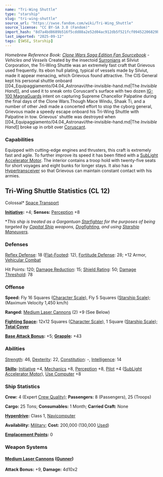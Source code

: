 ```yaml
---
name: "Tri-Wing Shuttle"
type: "starship"
slug: "tri-wing-shuttle"
source_url: "https://swse.fandom.com/wiki/Tri-Wing_Shuttle"
source_license: "CC BY-SA 3.0 (Fandom)"
import_hash: "8d7a4bd8689b516f5cdd88a2e52d04ac912db5f521fcf09452206829b373f7a1"
last_imported: "2025-09-12"
tags: [SWSE, Starship]
---
```

*Homebrew Reference Book: [Clone Wars Saga Edition Fan Sourcebook](https://swse.fandom.com/wiki/Clone_Wars_Saga_Edition_Fan_Sourcebook) - Vehicles and Vessels*
Created by the insectoid [Surronians](https://swse.fandom.com/wiki/Surronians) at Silviut Corporation, the Tri-Wing Shuttle was an extremely fast craft that Grievous used frequently. Its ebon hull plating, typical of vessels made by Silviut, made it appear menacing, which Grievous found attractive. The CIS General kept his personal shuttle onboard [[04_Equipaggiamento/04.04_Astronavi/the-invisible-hand.md|The *Invisible Hand*]], and used it to sneak onto Coruscant's surface with two dozen [IG-100 MagnaGuards](https://swse.fandom.com/wiki/IG-100_MagnaGuards) intent on capturing Supreme Chancellor Palpatine during the final days of the Clone Wars.Though Mace Windu, Shaak Ti, and a number of other Jedi made a concerted effort to stop the cyborg general, Grievous made a speedy escape onboard his Tri-Wing Shuttle with Palpatine in tow. Grievous' shuttle was destroyed when [[04_Equipaggiamento/04.04_Astronavi/the-invisible-hand.md|The *Invisible Hand*]] broke up in orbit over [Coruscant](https://swse.fandom.com/wiki/Coruscant).

### Capabilities
Equipped with cutting-edge engines and thrusters, this craft is extremely fast and agile. To further improve its speed it has been fitted with a [SubLight Accelerator Motor](https://swse.fandom.com/wiki/SubLight_Accelerator_Motor). The interior contains a troop hold with twenty-five seats for short voyages and eight bunks for longer stays. It also has a [Hypertransceiver](https://swse.fandom.com/wiki/Hypertransceiver) so that Grievous can maintain constant contact with his armies.

## Tri-Wing Shuttle Statistics (CL 12)
Colossal* [Space Transport](https://swse.fandom.com/wiki/Space_Transports)

**[Initiative](https://swse.fandom.com/wiki/Initiative):** +4; **Senses:** [Perception](https://swse.fandom.com/wiki/Perception) +8

**This ship is treated as a Gargantuan [Starfighter](https://swse.fandom.com/wiki/Starfighter) for the purposes of being targeted by [Capital Ship](https://swse.fandom.com/wiki/Capital_Ship) weapons, [Dogfighting](https://swse.fandom.com/wiki/Dogfighting), and using [Starship Maneuvers](https://swse.fandom.com/wiki/Starship_Maneuvers).*
### Defenses
[Reflex Defense](https://swse.fandom.com/wiki/Reflex_Defense_(Vehicles)): 18 ([Flat-Footed](https://swse.fandom.com/wiki/Flat-Footed): 12), [Fortitude Defense](https://swse.fandom.com/wiki/Fortitude_Defense_(Vehicles)): 28; +12 Armor, [Vehicular Combat](https://swse.fandom.com/wiki/Vehicular_Combat)

Hit Points: 120; [Damage Reduction](https://swse.fandom.com/wiki/Damage_Reduction): 15; [Shield Rating](https://swse.fandom.com/wiki/Shield_Rating): 50; [Damage Threshold](https://swse.fandom.com/wiki/Damage_Threshold_(Vehicles)): 78
### Offense
**Speed:** Fly 16 Squares ([Character Scale](https://swse.fandom.com/wiki/Character_Scale)), Fly 5 Squares ([Starship Scale](https://swse.fandom.com/wiki/Starship_Scale)); (Maximum Velocity 1,450 km/h)

**Ranged:** [Medium Laser Cannons](https://swse.fandom.com/wiki/Medium_Laser_Cannons) (2) +9 (See Below)

**[Fighting Space](https://swse.fandom.com/wiki/Fighting_Space):** 12x12 Squares ([Character Scale](https://swse.fandom.com/wiki/Character_Scale)), 1 Square ([Starship Scale](https://swse.fandom.com/wiki/Starship_Scale)); **[Total Cover](https://swse.fandom.com/wiki/Total_Cover)**

**[Base Attack Bonus](https://swse.fandom.com/wiki/Base_Attack_Bonus):** +5; **[Grapple](https://swse.fandom.com/wiki/Grapple):** +43
### Abilities
[Strength](https://swse.fandom.com/wiki/Strength): 46, [Dexterity](https://swse.fandom.com/wiki/Dexterity): 22, [Constitution](https://swse.fandom.com/wiki/Constitution): -, [Intelligence](https://swse.fandom.com/wiki/Intelligence): 14

**[Skills](https://swse.fandom.com/wiki/Skills):** [Initiative](https://swse.fandom.com/wiki/Initiative) +4, [Mechanics](https://swse.fandom.com/wiki/Mechanics) +8, [Perception](https://swse.fandom.com/wiki/Perception) +8, [Pilot](https://swse.fandom.com/wiki/Pilot) +4 ([SubLight Accelerator Motor](https://swse.fandom.com/wiki/SubLight_Accelerator_Motor)), [Use Computer](https://swse.fandom.com/wiki/Use_Computer) +8
### Ship Statistics
**Crew:** 4 (Expert [Crew Quality](https://swse.fandom.com/wiki/Crew_Quality)); **Passengers:** 8 (Passengers), 25 (Troops)

**Cargo:** 25 Tons; **Consumables:** 1 Month; **Carried Craft:** None

**[Hyperdrive](https://swse.fandom.com/wiki/Hyperdrive):** Class 1, [Navicomputer](https://swse.fandom.com/wiki/Navicomputer)

**Availability:** [Military](https://swse.fandom.com/wiki/Military); **Cost:** 200,000 (130,000 [Used](https://swse.fandom.com/wiki/Used))

**[Emplacement Points](https://swse.fandom.com/wiki/Emplacement_Points):** 0
### Weapon Systems
#### **[Medium Laser Cannons](https://swse.fandom.com/wiki/Medium_Laser_Cannons) ([Gunner](https://swse.fandom.com/wiki/Gunner))**
**Attack Bonus:** +9, **Damage:** 4d10x2